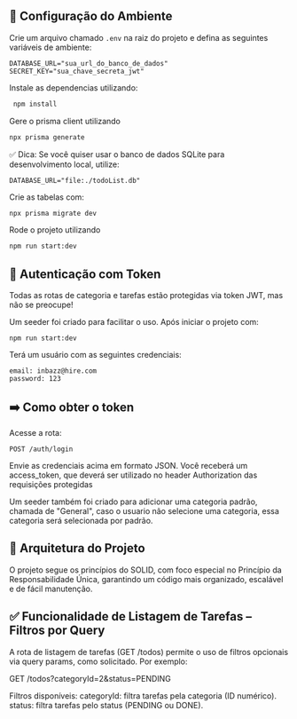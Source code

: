 ## 📄 Configuração do Ambiente

Crie um arquivo chamado `.env` na raiz do projeto e defina as seguintes variáveis de ambiente:

```env
DATABASE_URL="sua_url_do_banco_de_dados"
SECRET_KEY="sua_chave_secreta_jwt"
```

Instale as dependencias utilizando:
```cmd
 npm install
```

Gere o prisma client utilizando 
```cmd
npx prisma generate
```


✅ Dica:
Se você quiser usar o banco de dados SQLite para desenvolvimento local, utilize:
```
DATABASE_URL="file:./todoList.db"
```

Crie as tabelas com:
```cmd
npx prisma migrate dev
```

Rode o projeto utilizando
```cmd
npm run start:dev
```

## 🔐 Autenticação com Token
Todas as rotas de categoria e tarefas estão protegidas via token JWT, mas não se preocupe!

Um seeder foi criado para facilitar o uso. Após iniciar o projeto com:
```
npm run start:dev
```
Terá um usuário com as seguintes credenciais:
```
email: inbazz@hire.com
password: 123
```

## ➡️ Como obter o token
Acesse a rota:
```
POST /auth/login
```
Envie as credenciais acima em formato JSON.
Você receberá um access_token, que deverá ser utilizado no header Authorization das requisições protegidas

Um seeder também foi criado para adicionar uma categoria padrão, chamada de "General", caso o usuario não selecione uma categoria, essa categoria será selecionada por padrão.


## 🧩 Arquitetura do Projeto
O projeto segue os princípios do SOLID, com foco especial no Princípio da Responsabilidade Única, garantindo um código mais organizado, escalável e de fácil manutenção.

## ✅ Funcionalidade de Listagem de Tarefas – Filtros por Query
A rota de listagem de tarefas (GET /todos) permite o uso de filtros opcionais via query params, como solicitado. Por exemplo:

GET /todos?categoryId=2&status=PENDING

Filtros disponíveis:
categoryId: filtra tarefas pela categoria (ID numérico).
status: filtra tarefas pelo status (PENDING ou DONE).
